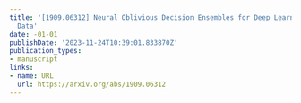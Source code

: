 ```yaml
---
title: '[1909.06312] Neural Oblivious Decision Ensembles for Deep Learning on Tabular
  Data'
date: -01-01
publishDate: '2023-11-24T10:39:01.833870Z'
publication_types:
- manuscript
links:
- name: URL
  url: https://arxiv.org/abs/1909.06312
---
```

